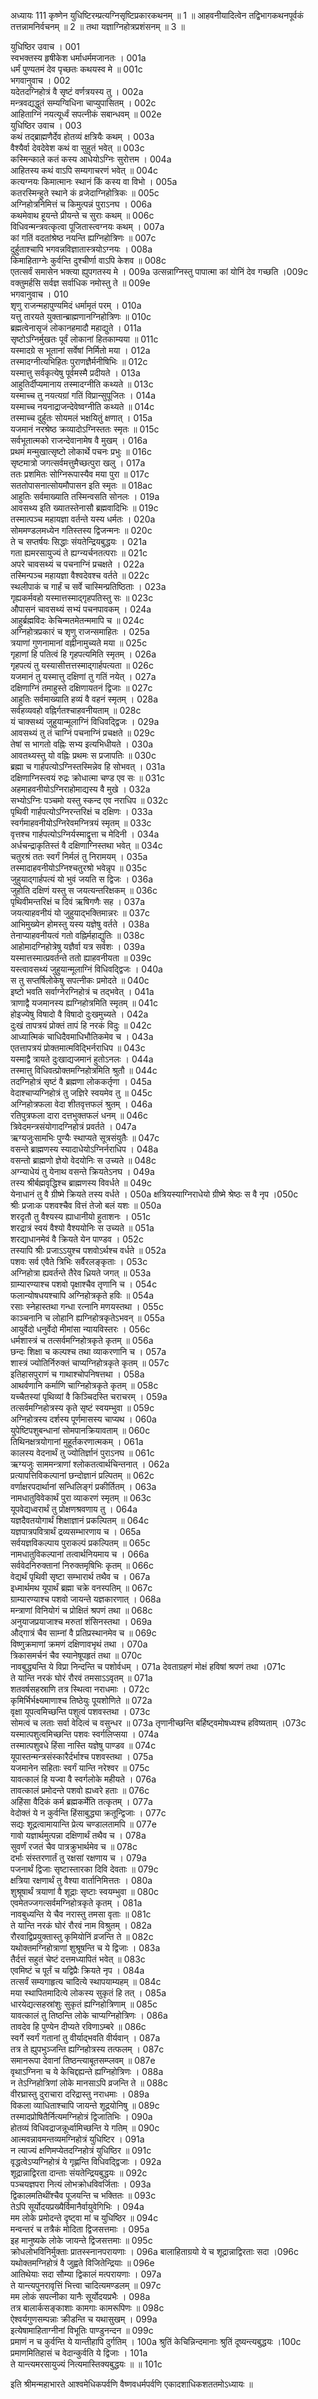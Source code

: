 अध्यायः 111
कृष्णेन युधिष्टिरम्प्रत्यग्निसृष्टिप्रकारकथनम् ॥ 1 ॥ आहवनीयादित्वेन तद्विभागकथनपूर्वकं तत्तन्नामनिर्वचनम् ॥ 2 ॥ तथा यज्ञाग्निहोत्रप्रशंसनम् ॥ 3 ॥

युधिष्ठिर उवाच ।	001  
स्वभक्तस्य हृषीकेश धर्माधर्ममजानतः ।	001a  
धर्मं पुण्यतमं देव पृच्छतः कथयस्व मे ॥	001c  
भगवानुवाच ।	002  
यदेतदग्निहोत्रं वै सृष्टं वर्णत्रयस्य तु ।	002a  
मन्त्रवद्यद्धुतं सम्यग्विधिना चाप्युपासितम् ।	002c  
आहिताग्निं नयत्यूर्ध्वं सपत्नीकं सबान्धवम् ॥	002e  
युधिष्ठिर उवाच ।	003  
कथं तद्ब्राह्मणैर्देव होतव्यं क्षत्रियैः कथम् ।	003a  
वैश्यैर्वा देवदेवेश कथं वा सुहुतं भवेत् ॥	003c  
कस्मिन्काले कतं कस्य आधेयोऽग्निः सुरोत्तम ।	004a  
आहितस्य कथं वाऽपि सम्यगाचरणं भवेत् ॥	004c  
कत्यग्नयः किमात्मानः स्थानं किं कस्य वा विभो ।	005a  
कतरस्मिन्हुते स्थाने कं व्रजेदाग्निहोत्रिकः ॥	005c  
अग्निहोत्रनिमित्तं च किमुत्पन्नं पुराऽनघ ।	006a  
कथमेवाथ हूयन्ते प्रीयन्ते च सुराः कथम् ॥	006c  
विधिवन्मन्त्रवत्कृत्वा पूजितास्त्वग्नयः कथम् ।	007a  
कां गतिं वदतांश्रेष्ठ नयन्ति ह्यग्निहोत्रिणः ॥	007c  
दुर्हुताश्चापि भगवन्नविज्ञातास्त्रयोऽग्नयः ।	008a  
किमाहिताग्नेः कुर्वन्ति दुश्चीर्णा वाऽपि केशव ॥	008c  
एतत्सर्वं समासेन भक्त्या ह्युपगतस्य मे ।	009a	उत्सन्नाग्निस्तु पापात्मा कां योनिं देव गच्छति ।009c  
वक्तुमर्हसि सर्वज्ञ सर्वाधिक नमोस्तु ते ॥	009e  
भगवानुवाच ।	010  
शृणु राजन्महापुण्यमिदं धर्मामृतं परम् ।	010a  
यत्तु तारयते युक्तान्ब्राह्मणानग्निहोत्रिणः ॥	010c  
ब्रह्मत्वेनासृजं लोकानहमादौ महाद्युते ।	011a  
सृष्टोऽग्निर्मुखतः पूर्वं लोकानां हितकाम्यया ॥	011c  
यस्मादग्रे स भूतानां सर्वेषां निर्मितो मया ।	012a  
तस्मादग्नीत्यभिहितः पुराणज्ञैर्मनीषिभिः ॥	012c  
यस्मात्तु सर्वकृत्येषु पूर्वमस्मै प्रदीयते ।	013a  
आहुतिर्दीप्यमानाय तस्मादग्नीति कथ्यते ॥	013c  
यस्माच्च तु नयत्यग्रां गतिं विप्रान्सुपूजितः ।	014a  
यस्माच्च नयनाद्राजन्देवेष्वग्नीति कथ्यते ॥	014c  
तस्माच्च दुर्हुतः सोयमलं भक्षयितुं क्षणात् ।	015a  
यजमानं नरश्रेष्ठ क्रव्यादोऽग्निस्ततः स्मृतः ॥	015c  
सर्वभूतात्मको राजन्देवानामेष वै मुखम् ।	016a  
प्रथमं मन्मुखात्सृष्टो लोकार्थे पचनः प्रभुः ॥	016c  
सृष्टमात्रो जगत्सर्वमत्तुमैच्छत्पुरा खलु ।	017a  
ततः प्रशमितः सोग्निरूपास्यैव मया पुरा ॥	017c  
सततोपासनात्सोयमौपासन इति स्मृतः ॥	018ac  
आहुतिः सर्वमाख्याति तस्मिन्वसति सोनलः ।	019a  
आवसथ्य इति ख्यातस्तेनासौ ब्रह्मवादिभिः ॥	019c  
तस्मात्पञ्च महायज्ञा वर्तन्ते यस्य धर्मतः ।	020a  
सोममण्डलमध्येन गतिस्तस्य द्विजन्मनः ॥	020c  
ते च सप्तर्षयः सिद्धाः संयतेन्द्रियबुद्धयः ।	021a  
गता ह्यमरसायुज्यं ते ह्यग्न्यर्चनतत्पराः ॥	021c  
अपरे चावसथ्यं च पचनाग्निं प्रचक्षते ।	022a  
तस्मिन्पञ्च महायज्ञा वैश्वदेवश्च वर्तते ॥	022c  
स्थलीपाकं च गार्हं च सर्वे चास्मिन्प्रतिष्ठिताः ।	023a  
गृह्यकर्मवहो यस्मात्तस्माद्गृहपतिस्तु सः ॥	023c  
औपासनं चावसथ्यं सभ्यं पचनपावकम् ।	024a  
आहुर्ब्रह्मविदः केचिन्मतमेतन्ममापि च ॥	024c  
अग्निहोत्रप्रकारं च शृणु राजन्समाहितः ।	025a  
त्रयाणां गुणनामानां वह्नीनामुच्यते मया ॥	025c  
गृहाणां हि पतित्वं हि गृहपत्यमिति स्मृतम् ।	026a  
गृहपत्यं तु यस्यासीत्तत्तस्माद्गार्हपत्यता ॥	026c  
यजमानं तु यस्मात्तु दक्षिणां तु गतिं नयेत् ।	027a  
दक्षिणाग्निं तमाहुस्ते दक्षिणायतनं द्विजाः ॥	027c  
आहुतिः सर्वमाख्याति हव्यं वै वहनं स्मृतम् ।	028a  
सर्वहव्यवहो वह्निर्गतश्चाहवनीयताम् ॥	028c  
यं चाक्सथ्यं जुहुयान्मूलाग्निं विधिवद्द्विजः ।	029a  
आवसथ्यं तु तं चाग्निं पचनाग्निं प्रचक्षते ॥	029c  
तेषां स भागतो वह्निः सभ्य इत्यभिधीयते ।	030a  
आवतथ्यस्तु यो वह्निः प्रथमः स प्रजापतिः ॥	030c  
ब्रह्मा च गार्हपत्योऽग्निस्तस्मिन्नेव हि सोभवत् ।	031a  
दक्षिणाग्निस्त्वयं रुद्रः क्रोधात्मा चण्ड एव सः ॥	031c  
अहमाहवनीयोऽग्निराहोमाद्यस्य वै मुखे ।	032a  
सभ्योऽग्निः पञ्चमो यस्तु स्कन्द एव नराधिप ॥	032c  
पृथिवी गार्हपत्योऽग्निरन्तरिक्षं च दक्षिणः ।	033a  
स्वर्गमाहवनीयोऽग्निरेवमग्नित्रयं स्मृतम् ॥	033c  
वृत्तश्च गार्हपत्योऽग्निर्यस्माद्वृत्ता च मेदिनी ।	034a  
अर्धचन्द्राकृतिस्तं वै दक्षिणाग्निस्तथा भवेत् ॥	034c  
चतुरश्रं ततः स्वर्गं निर्मलं तु निरामयम् ।	035a  
तस्मादाहवनीयोऽग्निश्चतुरश्रो भवेन्नृप ॥	035c  
जुहुयाद्गार्हपत्यं यो भुवं जयति स द्विजः ।	036a  
जुहोति दक्षिणं यस्तु स जयत्यन्तरिक्षकम् ॥	036c  
पृथिवीमन्तरिक्षं च दिवं ऋषिगणैः सह ।	037a  
जयत्याहवनीयं यो जुहुयाद्भक्तिमान्नरः ॥	037c  
आभिमुख्येन होमस्तु यस्य यज्ञेषु वर्तते ।	038a  
तेनाप्याहवनीयत्वं गतो वह्निर्महाद्युतिः ॥	038c  
आहोमादग्निहोत्रेषु यज्ञैर्वा यत्र सर्वशः ।	039a  
यस्मात्तस्मात्प्रवर्तन्ते ततो ह्याहवनीयता ॥	039c  
यस्त्वावसथ्यं जुहुयान्मूलाग्निं विधिवद्द्विजः ।	040a  
स तु सप्तर्षिलोकेषु सपत्नीकः प्रमोदते ॥	040c  
इष्टो भवति सर्वाग्नेरग्निहोत्रं च तद्भवेत् ।	041a  
त्राणाद्वै यजमानस्य ह्यग्निहोत्रमिति स्मृतम् ॥	041c  
होइज्येषु विषादो वै विषादो दुःखमुच्यते ।	042a  
दुःखं तापत्रयं प्रोक्तं तापं हि नरकं विदुः ॥	042c  
आध्यात्मिकं चाधिदैवमाधिभौतिकमेव च ।	043a  
एतत्तापत्रयं प्रोक्तमात्मविद्भिर्नराधिप ॥	043c  
यस्माद्वै त्रायते दुःखाद्यजमानं हुतोऽनलः ।	044a  
तस्मात्तु विधिवत्प्रोक्तमग्निहोत्रमिति श्रुतौ ॥	044c  
तदग्निहोत्रं सृष्टं वै ब्रह्मणा लोककर्तृणा ।	045a  
वेदाश्चाप्यग्निहोत्रं तु जज्ञिरे स्वयमेव तु ॥	045c  
अग्निहोत्रफला वेदा शीतवृत्तफलं श्रुतम् ।	046a  
रतिपुत्रफला दारा दत्तभुक्तफलं धनम् ॥	046c  
त्रिवेदमन्त्रसंयोगादग्निहोत्रं प्रवर्तते ।	047a  
ऋग्यजुःसामभिः पुण्यैः स्थाप्यते सूत्रसंयुतैः ॥	047c  
वसन्ते ब्राह्मणस्य स्यादाधेयोऽग्निर्नराधिप ।	048a  
वसन्तो ब्राह्मणो ज्ञेयो वेदयोनिः स उच्यते ॥	048c  
अग्न्याधेयं तु येनाथ वसन्ते क्रियतेऽनघ ।	049a  
तस्य श्रीर्बह्मवृद्धिश्च ब्राह्मणस्य विवर्धते ॥	049c  
येनाधानं तु वै ग्रीष्मे क्रियते तस्य वर्धते ।	050a	क्षत्रियस्याग्निराधेयो ग्रीष्मे श्रेष्ठः स वै नृप ।050c  
श्रीः प्रजाःक पशवश्चैव वित्तं तेजो बलं यशः ॥	050a  
शरदृतौ तु वैश्यस्य ह्याधानीयो हुताशनः ।	051c  
शरद्रात्रं स्वयं वैश्यो वैश्ययोनिः स उच्यते ॥	051a  
शरद्याधानमेवं वै क्रियते येन पाण्डव ।	052c  
तस्यापि श्रीः प्रजाऽऽयुश्च पशवोऽर्थश्च वर्धते ॥	052a  
पशवः सर्व एवैते त्रिभिः सर्वैरलङ्कृताः ।	053c  
अग्निहोत्रा ह्यवर्तन्ते तैरेव ध्रियते जगत् ॥	053a  
ग्राम्यारण्याश्च पशवो पृक्षाश्चैव तृणानि च ।	054c  
फलान्योषधयश्चापि अग्निहोत्रकृते हविः ॥	054a  
रसाः स्नेहास्तथा गन्धा रत्नानि मणयस्तथा ।	055c  
काञ्चनानि च लोहानि ह्यग्निहोत्रकृतेऽभवन् ॥	055a  
आयुर्वेदो धनुर्वेदो मीमांसा न्यायविस्तरः ।	056c  
धर्मशास्त्रं च तत्सर्वमग्निहोत्रकृते कृतम् ॥	056a  
छन्दः शिक्षा च कल्पश्च तथा व्याकरणानि च ।	057a  
शास्त्रं ज्योतिर्निरुक्तं चाप्यग्निहोत्रकृते कृतम् ॥	057c  
इतिहासपुराणं च गाथाश्चोपनिषत्तथा ।	058a  
आथर्वणानि कर्माणि चाग्निहोत्रकृते कृतम् ॥	058c  
यच्चैतस्यां पृथिव्यां वै किञ्चिदस्ति चराचरम् ।	059a  
तत्सर्वमग्निहोत्रस्य कृते सृष्टं स्वयम्भुवा ॥	059c  
अग्निहोत्रस्य दर्शस्य पूर्णमासस्य चाप्यथ ।	060a  
युपेष्टिपशुबन्धानां सोमपानक्रियावताम् ॥	060c  
तिथिनक्षत्रयोगानां मुहूर्तकरणात्मकम् ।	061a  
कालस्य वेदनार्थं तु ज्योतिर्ज्ञानं पुराऽनघ ॥	061c  
ऋग्यजुः साममन्त्राणां श्लोकतत्वार्थचिन्तनात् ।	062a  
प्रत्यापत्तिविकल्पानां छन्दोज्ञानं प्रल्पितम् ॥	062c  
वर्णाक्षरपदार्थानां सन्धिलिङ्गं प्रकीर्तितम् ।	063a  
नामधातुविवेकार्थं पुरा व्याकरणं स्मृतम् ॥	063c  
यूपवेद्यध्वरार्थं तु प्रोक्षणश्रवणाय तु ।	064a  
यज्ञदैवतयोगार्थं शिक्षाज्ञानं प्रकल्पितम् ॥	064c  
यज्ञपात्रपवित्रार्थं द्रव्यसम्भारणाय च ।	065a  
सर्वयज्ञविकल्पाय पुराकल्पं प्रकल्पितम् ॥	065c  
नामधातुविकल्पानां तत्वार्थनियमाय च ।	066a  
सर्ववेदनिरुक्तानां निरुक्तमृषिभिः कृतम् ॥	066c  
वेद्यर्थं पृथिवी सृष्टा सम्भारार्थ तथैव च ।	067a  
इध्मार्थमथ यूपार्थं ब्रह्मा चक्रे वनस्पतिम् ॥	067c  
ग्राम्यारण्याश्च पशवो जायन्ते यज्ञकारणात् ।	068a  
मन्त्राणां विनियोगं च प्रोक्षितं श्रपणं तथा ॥	068c  
अनुयाजप्रयाजाश्च मरुतां शंसिनस्तथा ।	069a  
औद्गात्रं चैव साम्नां वै प्रतिप्रस्थानमेव च ॥	069c  
विष्णुक्रमाणां क्रमणं दक्षिणावभृथं तथा ।	070a  
त्रिकासमर्चनं चैव स्यानेषूपहृतं तथा ॥	070c  
नावबुद्ध्यन्ति ये विप्रा निन्दन्ति च पशोर्वधम् ।	071a	देवताग्रहणं मोक्षं हविषां श्रपणं तथा ।071c  
ते यान्ति नरकं घोरं रौरवं तमसाऽऽवृतम् ॥	071a  
शतवर्षसहस्राणि तत्र स्थित्वा नराधमाः ।	072c  
कृमिर्भिर्भक्ष्यमाणाश्च तिष्ठेयुः पूयशोणिते ॥	072a  
वृक्षा यूपत्वमिच्छन्ति पशुत्वं पशवस्तथा ।	073c  
सोमत्वं च लताः सर्वा वेदित्वं च वसुन्धर ॥	073a	तृणानीच्छन्ति बर्हिष्ट्वमोषध्यश्च हविष्यताम् ।073c  
यस्मात्पशुत्वमिच्छन्ति पशवः स्वर्गलिप्सया ।	074a  
तस्मात्पशुवधे हिंसा नास्ति यज्ञेषु पाण्डव ॥	074c  
यूपास्तन्मन्त्रसंस्कारैर्दर्भाश्च पशवस्तथा ।	075a  
यजमानेन सहिताः स्वर्गं यान्ति नरेश्वर ॥	075c  
यावत्कालं हि यज्वा वै स्वर्गलोके महीयते ।	076a  
तावत्कालं प्रमोदन्ते पशवो ह्यध्वरे हताः ॥	076c  
अहिंसा वैदिकं कर्म ब्रह्मकर्मेति तत्कृतम् ।	077a  
वेदोक्तं ये न कुर्वन्ति हिंसाबुद्ध्या क्रतून्द्विजाः ।	077c  
सद्यः शूद्रत्वामायान्ति प्रेत्य चण्डालतामपि ॥	077e  
गावो यज्ञार्थमुत्पन्ना दक्षिणार्थं तथैव च ।	078a  
सुवर्णं रजतं चैव पात्रक्रुभार्थमेव च ॥	078c  
दर्भाः संस्तरणार्तं तु रक्षसां रक्षणाय च ।	079a  
पजनार्थं द्विजाः सृष्टास्तारका दिवि देवताः ॥	079c  
क्षत्रिया रक्षणार्थं तु वैश्या वार्तानिमित्ततः ।	080a  
शुश्रूषार्थं त्रयाणां वै शूद्राः सृष्टाः स्वयम्भुवा ॥	080c  
एवमेतज्जगत्सर्वमग्निहोत्रकृते कृतम् ।	081a  
नावबुध्यन्ति ये चैव नरास्तु तमसा वृताः ॥	081c  
ते यान्ति नरकं घोरं रौरवं नाम विश्रुतम् ।	082a  
रौरवाद्विप्रयुक्तास्तु कृमियोनिं व्रजन्ति ते ॥	082c  
यथोक्तमग्निहोत्राणां शुश्रूषन्ति च ये द्विजाः ।	083a  
तैर्दत्तं सहुतं चेष्टं दत्तमध्यापितं भवेत् ॥	083c  
एवमिष्टं च पूर्तं च यद्विप्रैः क्रियते नृप ।	084a  
तत्सर्वं सम्यगाहृत्य चादित्ये स्थापयाम्यहम् ॥	084c  
मया स्थापितमादित्ये लोकस्य सुकृतं हि तत् ।	085a  
धारयेद्यत्सहस्रांशुः सुकृतं ह्यग्निहोत्रिणाम् ॥	085c  
यावत्कालं तु तिष्ठन्ति लोके चाप्यग्निहोत्रिणः ।	086a  
तावदेव हि पुण्येन दीप्यते रविणाऽम्बरे ॥	086c  
स्वर्गे स्वर्गं गतानां तु वीर्याद्भवति वीर्यवान् ।	087a  
तत्र ते ह्युपभुञ्जन्ति ह्यग्निहोत्रस्य तत्फलम् ।	087c  
समानरूपा देवानां तिष्ठन्त्याबूतसम्प्लवम् ॥	087e  
वृथाऽग्निना च ये केचिद्दह्यन्ते ह्यग्निहोत्रिणः ।	088a  
न तेऽग्निहोत्रिणां लोके मानसाऽपि व्रजन्ति ते ॥	088c  
वीरघ्रास्तु दुराचारा दरिद्रास्तु नराधमाः ।	089a  
विकला व्याधिताश्चापि जायन्ते शूद्रयोनिषु ॥	089c  
तस्मादप्रोषितैर्नित्यमग्निहोत्रं द्विजातिभिः ।	090a  
होतव्यं विधिवद्राजन्नूर्ध्वामिच्छन्ति ये गतिम् ॥	090c  
आत्मवन्नावमन्तव्यमग्निहोत्रं युधिष्टिर ।	091a  
न त्याज्यं क्षणिमप्येतदग्निहोत्रं युधिष्ठिर ॥	091c  
वृद्धत्वेऽप्यग्निहोत्रं ये गृह्णन्ति विधिवद्द्विजाः ।	092a  
शूद्रान्नाद्विरता दान्ताः संयतेन्द्रियबुद्धयः ॥	092c  
पञ्चयज्ञपरा नित्यं लोभक्रोधविवर्जिताः ।	093a  
द्विकालमतिथींश्चैव पूजयन्ति च भक्तितः ॥	093c  
तेऽपि सूर्योदयप्रख्यैर्विमानैर्वायुवेगिभिः ।	094a  
मम लोके प्रमोदन्ते दृष्ट्वा मां च युधिष्ठिर ॥	094c  
मन्वन्तरं च तत्रैकं मोदिता द्विजसत्तमाः ।	095a  
इह मानुष्यके लोके जायन्ते द्विजसत्तमाः ॥	095c  
क्रोधलोभविनिर्मुक्ताः प्रातस्स्नानपरायणाः ।	096a	बालाहिताग्रयो ये च शूद्रान्नाद्विरताः सदा ।096c  
यथोक्तमग्निहोत्रं वै जुह्वते विजितेन्द्रियाः ॥	096e  
आतिथेयाः सदा सौम्या द्विकालं मत्परायणाः ।	097a  
ते यान्त्यपुनरावृत्तिं भित्त्वा चादित्यमण्डलम् ॥	097c  
मम लोकं सपत्नीका यानैः सूर्योदयप्रभैः ।	098a  
तत्र बालार्कसङ्काशाः कामगाः कामरूपिणः ॥	098c  
ऐश्वर्यगुणसम्पन्नाः क्रीडन्ति च यथासुखम् ।	099a  
इत्येषामाहिताग्नीनां विभूतिः पाण्डुनन्दन ॥	099c  
प्रमाणं न च कुर्वन्ति ये यान्तीहापि दुर्गतिम् ।	100a	श्रुतिं केचिन्निन्दमानाः श्रुतिं दूष्यन्त्यबुद्धयः ।100c  
प्रमाणमितिहासं च वेदान्कुर्वति ये द्विजाः ।	101a  
ते यान्त्यमरसायुज्यं नित्यमास्तिक्यबुद्धयः ॥ ॥	101c  

इति श्रीमन्महाभारते आश्वमेधिकपर्वणि वैष्णवधर्मपर्वणि एकादशाधिकशततमोऽध्यायः ॥


